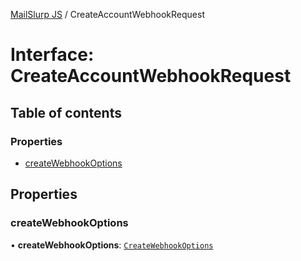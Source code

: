 [MailSlurp JS](../README.md) / CreateAccountWebhookRequest

# Interface: CreateAccountWebhookRequest

## Table of contents

### Properties

- [createWebhookOptions](CreateAccountWebhookRequest.md#createwebhookoptions)

## Properties

### createWebhookOptions

• **createWebhookOptions**: [`CreateWebhookOptions`](CreateWebhookOptions.md)
